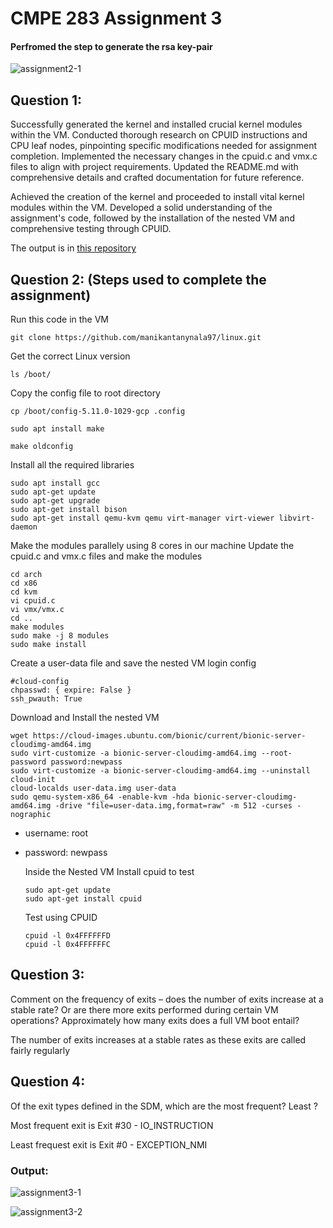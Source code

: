# CMPE 283 Assignment 3

#### **Perfromed the step to generate the rsa key-pair**

![assignment2-1](https://github.com/manikantanynala97/CMPE283-Assignment3/assets/90610801/d7a112a1-90de-4c52-a5ea-219bb4b09e4b)


## Question 1:



Successfully generated the kernel and installed crucial kernel modules within the VM. Conducted thorough research on CPUID instructions and CPU leaf nodes, pinpointing specific modifications needed for assignment completion. Implemented the necessary changes in the cpuid.c and vmx.c files to align with project requirements. Updated the README.md with comprehensive details and crafted documentation for future reference.

Achieved the creation of the kernel and proceeded to install vital kernel modules within the VM. Developed a solid understanding of the assignment's code, followed by the installation of the nested VM and comprehensive testing through CPUID.

  The output is in [this repository](https://github.com/manikantanynala97/linux.git)
  <br />

## Question 2: (Steps used to complete the assignment)

Run this code in the VM

```
git clone https://github.com/manikantanynala97/linux.git
```

Get the correct Linux version

```
ls /boot/
```

Copy the config file to root directory

```
cp /boot/config-5.11.0-1029-gcp .config
```

```
sudo apt install make
```

```
make oldconfig
```

Install all the required libraries

```
sudo apt install gcc
sudo apt-get update
sudo apt-get upgrade
sudo apt-get install bison
sudo apt-get install qemu-kvm qemu virt-manager virt-viewer libvirt-daemon
```

Make the modules parallely using 8 cores in our machine
Update the cpuid.c and vmx.c files and make the modules

```
cd arch
cd x86
cd kvm
vi cpuid.c
vi vmx/vmx.c
cd ..
make modules
sudo make -j 8 modules
sudo make install
```

Create a user-data file and save the nested VM login config

```
#cloud-config
chpasswd: { expire: False }
ssh_pwauth: True
```

Download and Install the nested VM

```
wget https://cloud-images.ubuntu.com/bionic/current/bionic-server-cloudimg-amd64.img
sudo virt-customize -a bionic-server-cloudimg-amd64.img --root-password password:newpass
sudo virt-customize -a bionic-server-cloudimg-amd64.img --uninstall cloud-init
cloud-localds user-data.img user-data
sudo qemu-system-x86_64 -enable-kvm -hda bionic-server-cloudimg-amd64.img -drive "file=user-data.img,format=raw" -m 512 -curses -nographic
```

- username: root
- password: newpass

  Inside the Nested VM Install cpuid to test

  ```
  sudo apt-get update
  sudo apt-get install cpuid
  ```

  Test using CPUID

  ```
  cpuid -l 0x4FFFFFFD
  cpuid -l 0x4FFFFFFC
  ```

## Question 3:

Comment on the frequency of exits – does the number of exits increase at a stable rate? Or are there
more exits performed during certain VM operations? Approximately how many exits does a full VM
boot entail?

The number of exits increases at a stable rates as these exits are called fairly regularly

## Question 4:

Of the exit types defined in the SDM, which are the most frequent? Least ?

Most frequent exit is
Exit #30 - IO_INSTRUCTION

Least frequest exit is
Exit #0 - EXCEPTION_NMI


### **Output:**

![assignment3-1](https://github.com/manikantanynala97/CMPE283-Assignment3/assets/90610801/2397f0be-3c8e-4de4-b034-556ca9b9fb3c)

![assignment3-2](https://github.com/manikantanynala97/CMPE283-Assignment3/assets/90610801/83eaa418-22a4-4dad-b044-ffcab3170d25)


